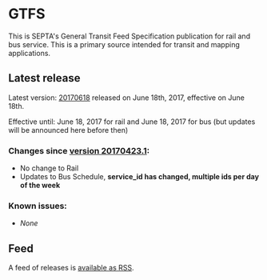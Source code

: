 # GTFS

This is SEPTA's General Transit Feed Specification publication for rail and bus service. This is a primary source intended for transit and mapping applications.

## Latest release

Latest version: [20170618](https://github.com/septadev/GTFS/releases/tag/v20170618) released on June 18th, 2017, effective on June 18th.

Effective until: June 18, 2017 for rail and June 18, 2017 for bus (but updates will be announced here before then)

### Changes since [version 20170423.1](https://github.com/septadev/GTFS/releases/tag/v20170423.1):

* No change to Rail
* Updates to Bus Schedule, **service_id has changed, multiple ids per day of the week**

### Known issues:

* *None*

## Feed

A feed of releases is [available as RSS](https://github.com/septadev/GTFS/releases.atom).
